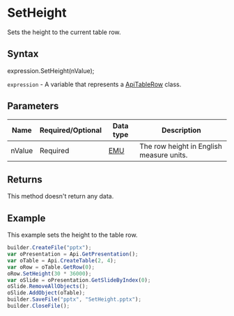 # SetHeight

Sets the height to the current table row.

## Syntax

expression.SetHeight(nValue);

`expression` - A variable that represents a [ApiTableRow](../ApiTableRow.md) class.

## Parameters

| **Name** | **Required/Optional** | **Data type** | **Description** |
| ------------- | ------------- | ------------- | ------------- |
| nValue | Required | [EMU](../../../Enumerations/Emu.md) | The row height in English measure units. |

## Returns

This method doesn't return any data.

## Example

This example sets the height to the table row.

```javascript
builder.CreateFile("pptx");
var oPresentation = Api.GetPresentation();
var oTable = Api.CreateTable(2, 4);
var oRow = oTable.GetRow(0);
oRow.SetHeight(30 * 36000);
var oSlide = oPresentation.GetSlideByIndex(0);
oSlide.RemoveAllObjects();
oSlide.AddObject(oTable);
builder.SaveFile("pptx", "SetHeight.pptx");
builder.CloseFile();
```